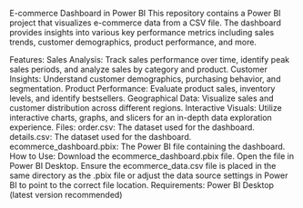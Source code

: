 E-commerce Dashboard in Power BI
This repository contains a Power BI project that visualizes e-commerce data from a CSV file. The dashboard provides insights into various key performance metrics including sales trends, customer demographics, product performance, and more.

Features:
Sales Analysis: Track sales performance over time, identify peak sales periods, and analyze sales by category and product.
Customer Insights: Understand customer demographics, purchasing behavior, and segmentation.
Product Performance: Evaluate product sales, inventory levels, and identify bestsellers.
Geographical Data: Visualize sales and customer distribution across different regions.
Interactive Visuals: Utilize interactive charts, graphs, and slicers for an in-depth data exploration experience.
Files:
order.csv: The dataset used for the dashboard.
details.csv: The dataset used for the dashboard.
ecommerce_dashboard.pbix: The Power BI file containing the dashboard.
How to Use:
Download the ecommerce_dashboard.pbix file.
Open the file in Power BI Desktop.
Ensure the ecommerce_data.csv file is placed in the same directory as the .pbix file or adjust the data source settings in Power BI to point to the correct file location.
Requirements:
Power BI Desktop (latest version recommended)
